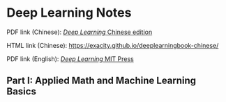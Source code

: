 # Deep Learning Notes

PDF link (Chinese): [*Deep Learning* Chinese edition](https://github.com/exacity/deeplearningbook-chinese)

HTML link (Chinese): https://exacity.github.io/deeplearningbook-chinese/

PDF link (English): [*Deep Learning* MIT Press](https://github.com/janishar/mit-deep-learning-book-pdf)

## Part I: Applied Math and Machine Learning Basics




